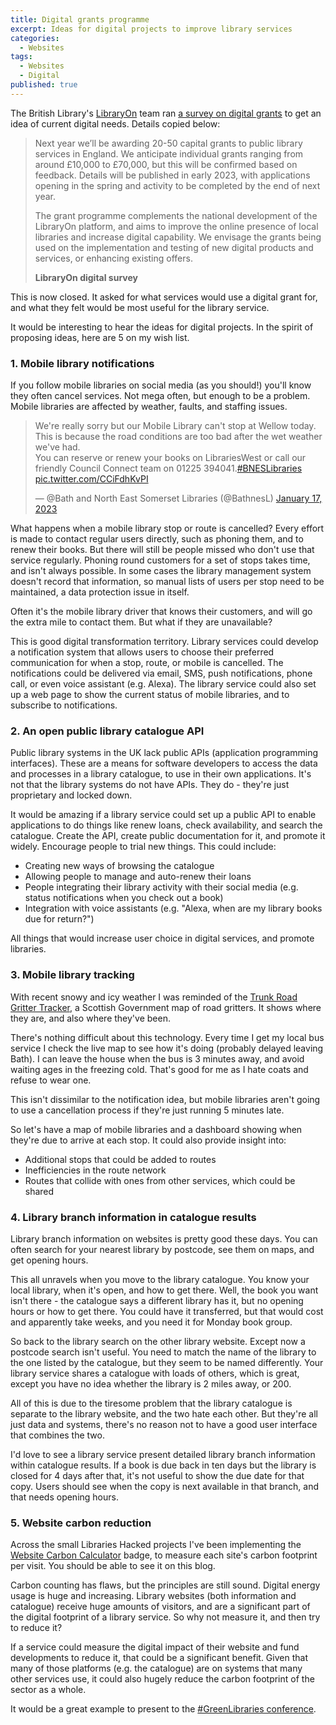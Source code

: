 ```yaml
---
title: Digital grants programme
excerpt: Ideas for digital projects to improve library services
categories:
  - Websites
tags:
  - Websites
  - Digital
published: true
---
```


The British Library's [LibraryOn](https://libraryon.org/) team ran [a survey on digital grants](https://docs.google.com/forms/d/e/1FAIpQLSfoV6dqZvkDw94rqOHSl6J_oCHULu9ERvBd9XXGAyiCubykTA/viewform?fbzx=6567663660189811631) to get an idea of current digital needs. Details copied below:

> Next year we’ll be awarding 20-50 capital grants to public library services in England. We anticipate individual grants ranging from around £10,000 to £70,000, but this will be confirmed based on feedback. Details will be published in early 2023, with applications opening in the spring and activity to be completed by the end of next year.
>
> The grant programme complements the national development of the LibraryOn platform, and aims to improve the online presence of local libraries and increase digital capability. We envisage the grants being used on the implementation and testing of new digital products and services, or enhancing existing offers.
>
> **LibraryOn digital survey**

This is now closed. It asked for what services would use a digital grant for, and what they felt would be most useful for the library service.

It would be interesting to hear the ideas for digital projects. In the spirit of proposing ideas, here are 5 on my wish list.

### 1. Mobile library notifications

If you follow mobile libraries on social media (as you should!) you'll know they often cancel services. Not mega often, but enough to be a problem. Mobile libraries are affected by weather, faults, and staffing issues.

<blockquote class="twitter-tweet"><p lang="en" dir="ltr">We&#39;re really sorry but our Mobile Library can&#39;t stop at Wellow today. This is because the road conditions are too bad after the wet weather we&#39;ve had. <br>You can reserve or renew your books on LibrariesWest or call our friendly Council Connect team on 01225 394041.<a href="https://twitter.com/hashtag/BNESLibraries?src=hash&amp;ref_src=twsrc%5Etfw">#BNESLibraries</a> <a href="https://t.co/CCiFdhKvPI">pic.twitter.com/CCiFdhKvPI</a></p>&mdash; @Bath and North East Somerset Libraries (@BathnesL) <a href="https://twitter.com/BathnesL/status/1615302775306424321?ref_src=twsrc%5Etfw">January 17, 2023</a></blockquote> <script async src="https://platform.twitter.com/widgets.js" charset="utf-8"></script>

What happens when a mobile library stop or route is cancelled? Every effort is made to contact regular users directly, such as phoning them, and to renew their books. But there will still be people missed who don't use that service regularly. Phoning round customers for a set of stops takes time, and isn't always possible. In some cases the library management system doesn't record that information, so manual lists of users per stop need to be maintained, a data protection issue in itself.

Often it's the mobile library driver that knows their customers, and will go the extra mile to contact them. But what if they are unavailable?

This is good digital transformation territory. Library services could develop a notification system that allows users to choose their preferred communication for when a stop, route, or mobile is cancelled. The notifications could be delivered via email, SMS, push notifications, phone call, or even voice assistant (e.g. Alexa). The library service could also set up a web page to show the current status of mobile libraries, and to subscribe to notifications.

### 2. An open public library catalogue API

Public library systems in the UK lack public APIs (application programming interfaces). These are a means for software developers to access the data and processes in a library catalogue, to use in their own applications. It's not that the library systems do not have APIs. They do - they're just proprietary and locked down.

It would be amazing if a library service could set up a public API to enable applications to do things like renew loans, check availability, and search the catalogue. Create the API, create public documentation for it, and promote it widely. Encourage people to trial new things. This could include:

- Creating new ways of browsing the catalogue
- Allowing people to manage and auto-renew their loans
- People integrating their library activity with their social media (e.g. status notifications when you check out a book)
- Integration with voice assistants (e.g. "Alexa, when are my library books due for return?")

All things that would increase user choice in digital services, and promote libraries.

### 3. Mobile library tracking

With recent snowy and icy weather I was reminded of the [Trunk Road Gritter Tracker](https://scotgov.maps.arcgis.com/apps/webappviewer/index.html?id=2de764a9303848ffb9a4cac0bd0b1aab), a Scottish Government map of road gritters. It shows where they are, and also where they've been.

There's nothing difficult about this technology. Every time I get my local bus service I check the live map to see how it's doing (probably delayed leaving Bath). I can leave the house when the bus is 3 minutes away, and avoid waiting ages in the freezing cold. That's good for me as I hate coats and refuse to wear one.

This isn't dissimilar to the notification idea, but mobile libraries aren't going to use a cancellation process if they're just running 5 minutes late.

So let's have a map of mobile libraries and a dashboard showing when they're due to arrive at each stop. It could also provide insight into:

- Additional stops that could be added to routes
- Inefficiencies in the route network
- Routes that collide with ones from other services, which could be shared

### 4. Library branch information in catalogue results

Library branch information on websites is pretty good these days. You can often search for your nearest library by postcode, see them on maps, and get opening hours.

This all unravels when you move to the library catalogue. You know your local library, when it's open, and how to get there. Well, the book you want isn't there - the catalogue says a different library has it, but no opening hours or how to get there. You could have it transferred, but that would cost and apparently take weeks, and you need it for Monday book group.

So back to the library search on the other library website. Except now a postcode search isn't useful. You need to match the name of the library to the one listed by the catalogue, but they seem to be named differently. Your library service shares a catalogue with loads of others, which is great, except you have no idea whether the library is 2 miles away, or 200.

All of this is due to the tiresome problem that the library catalogue is separate to the library website, and the two hate each other. But they're all just data and systems, there's no reason not to have a good user interface that combines the two.

I'd love to see a library service present detailed library branch information within catalogue results. If a book is due back in ten days but the library is closed for 4 days after that, it's not useful to show the due date for that copy. Users should see when the copy is next available in that branch, and that needs opening hours.

### 5. Website carbon reduction

Across the small Libraries Hacked projects I've been implementing the [Website Carbon Calculator](https://www.websitecarbon.com/) badge, to measure each site's carbon footprint per visit. You should be able to see it on this blog.

Carbon counting has flaws, but the principles are still sound. Digital energy usage is huge and increasing. Library websites (both information and catalogue) receive huge amounts of visitors, and are a significant part of the digital footprint of a library service. So why not measure it, and then try to reduce it?

If a service could measure the digital impact of their website and fund developments to reduce it, that could be a significant benefit. Given that many of those platforms (e.g. the catalogue) are on systems that many other services use, it could also hugely reduce the carbon footprint of the sector as a whole.

It would be a great example to present to the [#GreenLibraries conference](https://www.cilip.org.uk/events/EventDetails.aspx?id=1697993).

